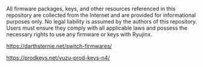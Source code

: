 All firmware packages, keys, and other resources referenced in this repository are collected from the Internet and are provided for informational purposes only. No legal liability is assumed by the authors of this repository. Users must ensure they comply with all applicable laws and possess the necessary rights to use any firmware or keys with Ryujinx.

https://darthsternie.net/switch-firmwares/

https://prodkeys.net/yuzu-prod-keys-n4/
